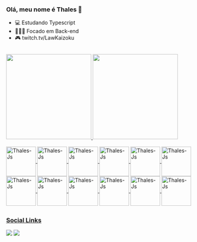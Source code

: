 ### Olá, meu nome é Thales 👋 

- 💻 Estudando Typescript
- 👨🏻‍💻 Focado em Back-end
- 🎮 twitch.tv/LawKaizoku

##
<div>
<a href="https://github.com/ThalesAbdon">  
<img height="230cm"  src="https://github-readme-stats.vercel.app/api?username=ThalesAbdon&show_icons=true&theme=react"/>
<img height="230cm"  src="https://github-readme-stats.vercel.app/api/top-langs/?username=ThalesAbdon&layout=compact&langs_count=16&theme=react"/>
</div>

<div style="display: inline_block"><br>
<img align="center" alt="Thales-Js" height="80" width="80" src="https://cdn.jsdelivr.net/gh/devicons/devicon/icons/typescript/typescript-original.svg" />
<img align="center" alt="Thales-Js" height="80" width="80" src="https://cdn.jsdelivr.net/gh/devicons/devicon/icons/javascript/javascript-original.svg">
<img align="center" alt="Thales-Js" height="80" width="80" src="https://cdn.jsdelivr.net/gh/devicons/devicon/icons/nestjs/nestjs-plain.svg" />
<img align="center" alt="Thales-Js" height="80" width="80" src="https://cdn.jsdelivr.net/gh/devicons/devicon/icons/graphql/graphql-plain.svg" /> 
<img align="center" alt="Thales-Js" height="80" width="80" src="https://www.vectorlogo.zone/logos/rabbitmq/rabbitmq-icon.svg" />  
<img align="center" alt="Thales-Js" height="80" width="80" src="https://cdn.jsdelivr.net/gh/devicons/devicon/icons/mongodb/mongodb-original.svg" />
<img align="center" alt="Thales-Js" height="80" width="80" src="https://cdn.jsdelivr.net/gh/devicons/devicon/icons/postgresql/postgresql-original.svg" />  
<img align="center" alt="Thales-Js" height="80" width="80" src="https://cdn.jsdelivr.net/gh/devicons/devicon/icons/docker/docker-original.svg" />
<img align="center" alt="Thales-Js" height="80" width="80" src="https://cdn.jsdelivr.net/gh/devicons/devicon/icons/css3/css3-original.svg" />
<img align="center" alt="Thales-Js" height="80" width="80" src="https://cdn.jsdelivr.net/gh/devicons/devicon/icons/html5/html5-original.svg" />
<img align="center" alt="Thales-Js" height="80" width="80" src="https://cdn.jsdelivr.net/gh/devicons/devicon/icons/react/react-original.svg" />
<img align="center" alt="Thales-Js" height="80" width="80" src="https://cdn.jsdelivr.net/gh/devicons/devicon/icons/tailwindcss/tailwindcss-plain.svg" />
</div>
  
##

### Social Links
<div>
<a href = "mailto:thales.sousufpi@gmail.com"> <img src= "https://img.shields.io/badge/Gmail-D14836?style=for-the-badge&logo=gmail&logoColor=white"></a>
<a href = "https://www.linkedin.com/in/thales-abdon/"> <img src= "https://img.shields.io/badge/LinkedIn-0077B5?style=for-the-badge&logo=linkedin&logoColor=white" target="_blank"> </a>
  
</div>
